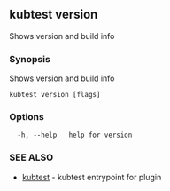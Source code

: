 ## kubtest version

Shows version and build info

### Synopsis

Shows version and build info

```
kubtest version [flags]
```

### Options

```
  -h, --help   help for version
```

### SEE ALSO

* [kubtest](kubtest.md)	 - kubtest entrypoint for plugin


